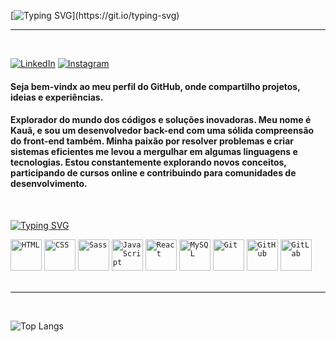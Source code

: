 [![Typing SVG](https://readme-typing-svg.herokuapp.com?font=Madimi+One&size=30&duration=2000&pause=0700&color=55FF30&random=false&width=435&lines=Ol%C3%A1%2C+sou+o+Kau%C3%A3+Alves!)](https://git.io/typing-svg)

---
<br>

[![LinkedIn](https://img.shields.io/badge/LinkedIn-0077B5?style=for-the-badge&logo=linkedin&logoColor=white)](https://www.linkedin.com/in/kaua-amelo/) [![Instagram](https://img.shields.io/badge/Instagram-E4405F?style=for-the-badge&logo=instagram&logoColor=white)](https://www.instagram.com/kaua_amelo/)

<h4>Seja bem-vindx ao meu perfil do GitHub, onde compartilho projetos, ideias e experiências.</h4>

<h4>Explorador do mundo dos códigos e soluções inovadoras. Meu nome é Kauã, e sou um desenvolvedor back-end com uma sólida compreensão do front-end também. Minha paixão por resolver problemas e criar sistemas eficientes me levou a mergulhar em algumas linguagens e tecnologias. Estou constantemente explorando novos conceitos, participando de cursos online e contribuindo para comunidades de desenvolvimento.<br></h4>
<br>

[![Typing SVG](https://readme-typing-svg.herokuapp.com?font=Madimi+One&size=24&duration=2000&pause=0700&color=55FF30&repeat=false&random=false&width=435&height=30&lines=Tecnologias)](https://git.io/typing-svg)

<div>
	<code><img width="50" src="https://raw.githubusercontent.com/marwin1991/profile-technology-icons/refs/heads/main/icons/html.png" alt="HTML" title="HTML"/></code>
	<code><img width="50" src="https://raw.githubusercontent.com/marwin1991/profile-technology-icons/refs/heads/main/icons/css.png" alt="CSS" title="CSS"/></code>
	<code><img width="50" src="https://raw.githubusercontent.com/marwin1991/profile-technology-icons/refs/heads/main/icons/sass.png" alt="Sass" title="Sass"/></code>
	<code><img width="50" src="https://raw.githubusercontent.com/marwin1991/profile-technology-icons/refs/heads/main/icons/javascript.png" alt="JavaScript" title="JavaScript"/></code>
	<code><img width="50" src="https://raw.githubusercontent.com/marwin1991/profile-technology-icons/refs/heads/main/icons/react.png" alt="React" title="React"/></code>
  <code><img width="50" src="https://raw.githubusercontent.com/marwin1991/profile-technology-icons/refs/heads/main/icons/mysql.png" alt="MySQL" title="MySQL"/></code>
  <code><img width="50" src="https://raw.githubusercontent.com/marwin1991/profile-technology-icons/refs/heads/main/icons/git.png" alt="Git" title="Git"/></code>
	<code><img width="50" src="https://raw.githubusercontent.com/marwin1991/profile-technology-icons/refs/heads/main/icons/github.png" alt="GitHub" title="GitHub"/></code>
	<code><img width="50" src="https://raw.githubusercontent.com/marwin1991/profile-technology-icons/refs/heads/main/icons/gitlab.png" alt="GitLab" title="GitLab"/></code>
</div>

<br>

---

<br>

![Top Langs](https://github-readme-stats-git-masterrstaa-rickstaa.vercel.app/api/top-langs/?username=kauaamelo&layout=compact&bg_color=100F0B9A&border_color=55FF30FF&title_color=55FF30FF&text_color=FFF)
